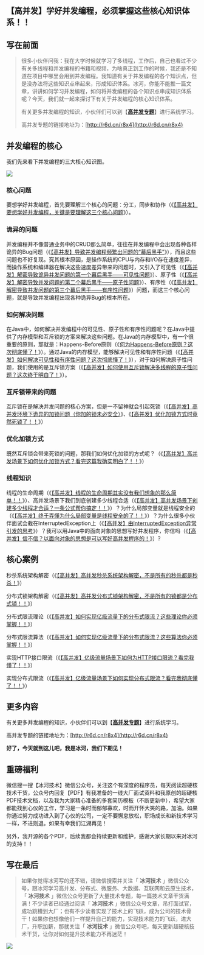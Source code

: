 ## 【高并发】学好并发编程，必须掌握这些核心知识体系！！

## 写在前面

> 很多小伙伴问我：我在大学时候就学习了多线程，工作后，自己也看过不少有关多线程和并发编程的书籍和视频，为啥真正到工作的时候，我还是不知道在项目中哪里会用到并发编程。我知道有关于并发编程的各个知识点，但是没办法将这些知识点串起来，形成知识体系。冰河，你能不能推一篇文章，讲讲如何学习并发编程，如何将并发编程的各个知识点串成知识体系呢？今天，我们就一起来探讨下有关于并发编程的核心知识体系。
>
> 有关更多并发编程的知识，小伙伴们可以到【[**高并发专题**](https://mp.weixin.qq.com/mp/appmsgalbum?__biz=Mzg3MzE1NTIzNA==&action=getalbum&album_id=1321093706803642369&scene=173#wechat_redirect)】进行系统学习。
>
> 高并发专题的链接地址为：[http://r6d.cn/r8x4](http://r6d.cn/r8x4)

## 并发编程的核心

我们先来看下并发编程的三大核心知识图。

![](https://img-blog.csdnimg.cn/20201011000015944.jpg)


### 核心问题

要想学好并发编程，首先要理解三个核心的问题：分工，同步和协作（《[【高并发】要想学好并发编程，关键是要理解这三个核心问题](https://mp.weixin.qq.com/s?__biz=Mzg3MzE1NTIzNA==&mid=2247484183&idx=1&sn=530d507f9181d69a4f340d15adf4262f&chksm=cee51cdaf99295ccbd7bc0ac244549fab65ce5528b79d1a490092b4e7fcc71cbb448fa305900&token=1697835252&lang=zh_CN#rd)》）。

### 诡异的问题

并发编程并不像普通业务中的CRUD那么简单，往往在并发编程中会出现各种各样诡异的Bug问题（《[【高并发】导致并发编程频繁出问题的“幕后黑手”](https://mp.weixin.qq.com/s?__biz=Mzg3MzE1NTIzNA==&mid=2247484239&idx=1&sn=475f98b1ee268dc35bff1794ce1ee30a&chksm=cee51c82f9929594ca70cc0c81288ee3b1343af8f3c676e1a4aa429c819a557ce0f132f5e844&token=1697835252&lang=zh_CN#rd)》），而且这些问题也不好复现。究其根本原因，是操作系统的CPU与内存和I/O存在速度差异，而操作系统和编译器在解决这些速度差异带来的问题时，又引入了可见性（《[【高并发】解密导致诡异并发问题的第一个幕后黑手——可见性问题](https://mp.weixin.qq.com/s?__biz=Mzg3MzE1NTIzNA==&mid=2247484249&idx=1&sn=b86f00bf43071431f2cedc728a6434a8&chksm=cee51c94f992958212717c2ed613c3735a75f77e0a617a8026087bb33200541d08ed5f7c23c4&token=1697835252&lang=zh_CN#rd)》）、原子性（《[【高并发】解密导致并发问题的第二个幕后黑手——原子性问题](https://mp.weixin.qq.com/s?__biz=Mzg3MzE1NTIzNA==&mid=2247484261&idx=1&sn=6156d28a4ef73ae088a08ed00e8658d6&chksm=cee51ca8f99295be06520913db4139ec69756c8110cc7ae2f0f473a2f381f157ba2593d194f5&token=1697835252&lang=zh_CN#rd)》）、有序性（《[【高并发】解密导致并发问题的第三个幕后黑手——有序性问题](https://mp.weixin.qq.com/s?__biz=Mzg3MzE1NTIzNA==&mid=2247484270&idx=1&sn=a25650316a6d35859bf367258f2ad64c&chksm=cee51ca3f99295b5e7b97d77c8c430b27a22266d23e9c788e01ec711c186a4edeefae5ebe49b&token=1697835252&lang=zh_CN#rd)》）问题，而这三个核心问题，就是导致并发编程出现各种诡异Bug的根本所在。

### 如何解决问题

在Java中，如何解决并发编程中的可见性、原子性和有序性问题呢？在Java中提供了内存模型和互斥锁的方案来解决这些问题。在Java的内存模型中，有一个很重要的原则，那就是：Happens-Before原则（《[何为Happens-Before原则？这次彻底懂了！](https://mp.weixin.qq.com/s?__biz=Mzg3MzE1NTIzNA==&mid=2247484274&idx=1&sn=75594a40c1eced99bbb443998961791c&chksm=cee51cbff99295a91c4156dc78bcad6d0891a5b0f54906ce63c33360d01428d962218627b74a&token=1697835252&lang=zh_CN#rd)》）。通过Java的内存模型，能够解决可见性和有序性问题（《[【高并发】如何解决可见性和有序性问题？这次彻底懂了！](https://mp.weixin.qq.com/s?__biz=Mzg3MzE1NTIzNA==&mid=2247484286&idx=1&sn=4cf51d1bbdbab67f321226a4d2666973&chksm=cee51cb3f99295a56263004a4822f21d28137ac52d3cded119ddb3e2ab4d53707ff57cfeb29a&token=1697835252&lang=zh_CN#rd)》），对于如何解决原子性问题，我们使用的是互斥锁方案（《[【高并发】如何使用互斥锁解决多线程的原子性问题？这次终于明白了！](https://mp.weixin.qq.com/s?__biz=Mzg3MzE1NTIzNA==&mid=2247484316&idx=1&sn=1f56ed902c35abd9f50f9737c9387287&chksm=cee51c51f992954719413cbaae818b3aa20b2106e3880b8f31f9ca0f373f629c1aefb7d9d560&token=1697835252&lang=zh_CN#rd)》）。

### 互斥锁带来的问题

互斥锁在是解决并发问题的核心方案，但是一不留神就会引起死锁（《[【高并发】高并发环境下诡异的加锁问题（你加的锁未必安全）](https://mp.weixin.qq.com/s?__biz=Mzg3MzE1NTIzNA==&mid=2247484365&idx=1&sn=3bf43fca6cca4eef9695694f9c11ce7a&chksm=cee51c00f99295161ab5d6a2f35aa4f515bddda0ad01611e16d95249481696a3468e6d753821&token=1697835252&lang=zh_CN#rd)》、《[【高并发】优化加锁方式时竟然死锁了！！](https://mp.weixin.qq.com/s?__biz=Mzg3MzE1NTIzNA==&mid=2247484382&idx=1&sn=8b2a1544f9efac88142973970cc8ea31&chksm=cee51c13f99295057a39ea4b0587c1c35e8d073018cd663ff53e5d082d0b19f18048fe8a881e&token=1697835252&lang=zh_CN#rd)》）

### 优化加锁方式

既然互斥锁会带来死锁的问题，那我们如何优化加锁的方式呢？（《[【高并发】高并发场景下如何优化加锁方式？看完这篇我确实明白了！！](https://mp.weixin.qq.com/s?__biz=Mzg3MzE1NTIzNA==&mid=2247484419&idx=1&sn=bd58d29dd9a6441ee303e97fa0d45f2c&chksm=cee51bcef99292d8d6b84f73dd67be82664051d914eaa949633ba44043ae8ef9013ffec3f156&token=1697835252&lang=zh_CN#rd)》）

### 线程知识

线程的生命周期（《[【高并发】线程的生命周期其实没有我们想象的那么简单！！](https://mp.weixin.qq.com/s?__biz=Mzg3MzE1NTIzNA==&mid=2247484492&idx=1&sn=4918cb75dccd1e51e5a2c822b54dd9b2&chksm=cee51b81f9929297057bd29c5925a4ae4082bcb125286e41f7687fa25d7c399911b657ed351b&token=1697835252&lang=zh_CN#rd)》）、高并发场景下我们到底创建多少线程合适（《[【高并发】高并发场景下创建多少线程才合适？一条公式帮你搞定！！](https://mp.weixin.qq.com/s?__biz=Mzg3MzE1NTIzNA==&mid=2247484413&idx=1&sn=25c06b3e2b5ad8c54202ad501ce491ee&chksm=cee51c30f9929526d127d795f89b94ab9023b27246707521dacece15440b86c853be97228387&token=1697835252&lang=zh_CN#rd)》）？为什么局部变量就是线程安全的（《[【高并发】终于弄懂为什么局部变量是线程安全的了！！](https://mp.weixin.qq.com/s?__biz=Mzg3MzE1NTIzNA==&mid=2247484465&idx=1&sn=71ff23a20968d2d2ce6fabeb1e0b6bad&chksm=cee51bfcf99292ea7c9dbaf9389b8e40fa832d67e963b3c831a893987575359e343a42a81f9a&token=1697835252&lang=zh_CN#rd)》）？为什么很多小伙伴面试会栽在InterruptedException上（《[【高并发】由InterruptedException异常引发的思考](https://mp.weixin.qq.com/s?__biz=Mzg3MzE1NTIzNA==&mid=2247484481&idx=1&sn=44a72ec66d0955ec29780f7ce9b7a767&chksm=cee51b8cf992929ad41cfb8d7eff27326e9376ae37222a0817cc751af55862d8f9a3f5826313&token=1697835252&lang=zh_CN#rd)》）？我可以用Java中的面向对象的思想写好并发程序，你信吗（《[【高并发】信不信？以面向对象的思想是可以写好高并发程序的！](https://mp.weixin.qq.com/s?__biz=Mzg3MzE1NTIzNA==&mid=2247484469&idx=1&sn=927118b5a20ea705044f07a0945a9b5c&chksm=cee51bf8f99292ee0c97e2e1caa6dda1215998ce372cd989991f0d3ab76efc75b59076a38141&token=1697835252&lang=zh_CN#rd)》）?

## 核心案例

秒杀系统架构解密（《[【高并发】高并发秒杀系统架构解密，不是所有的秒杀都是秒杀！](https://mp.weixin.qq.com/s?__biz=Mzg3MzE1NTIzNA==&mid=2247484357&idx=1&sn=23e6e38143704db0fa4588186b534e13&chksm=cee51c08f992951e5b883c55b788588f9cbc822e41694b5b4a334ea5d2dc0ae62a5d64e39dc2&token=1697835252&lang=zh_CN#rd)》）

分布式锁架构解密（《[【高并发】高并发分布式锁架构解密，不是所有的锁都是分布式锁！！](https://mp.weixin.qq.com/s?__biz=Mzg3MzE1NTIzNA==&mid=2247484455&idx=1&sn=fe7ac239bff99f7e1ff48de04789104c&chksm=cee51beaf99292fc6b94b683a93bf3eb9cdc663ba761edac1de8162e64c0a0d3f1dc14b58744&token=1697835252&lang=zh_CN#rd)》）

分布式限流理论（《[【高并发】如何实现亿级流量下的分布式限流？这些理论你必须掌握！！](https://mp.weixin.qq.com/s?__biz=Mzg3MzE1NTIzNA==&mid=2247485706&idx=1&sn=c7d71c0c6b9b15c3b330766f1083e29c&chksm=cee516c7f9929fd170ce636a63fc3764d5ef62eb7ef67a7601664d3d56b0d04c8759e666bc87&token=1697835252&lang=zh_CN#rd)》）

分布式限流算法（《[【高并发】如何实现亿级流量下的分布式限流？这些算法你必须掌握！！](https://mp.weixin.qq.com/s?__biz=Mzg3MzE1NTIzNA==&mid=2247485719&idx=1&sn=8659791a07a55ae4b646679846d0264f&chksm=cee516daf9929fcc33961276715980832d0b2d875cf563121052592141f132dfa31bbd669ebf&token=1697835252&lang=zh_CN#rd)》）

实现HTTP接口限流（《[【高并发】亿级流量场景下如何为HTTP接口限流？看完我懂了！！](https://mp.weixin.qq.com/s?__biz=Mzg3MzE1NTIzNA==&mid=2247485730&idx=1&sn=dd48c84389aae92f0126f1c815f71d20&chksm=cee516eff9929ff932ae3d53928e227492afff5149b34351e2060e0b4d7d6124063cacb52799&token=1697835252&lang=zh_CN#rd)》）

实现分布式限流（《[【高并发】亿级流量场景下如何实现分布式限流？看完我彻底懂了！！](https://mp.weixin.qq.com/s?__biz=Mzg3MzE1NTIzNA==&mid=2247485753&idx=1&sn=88f9122279868db07cc0bb62dc4eba62&chksm=cee516f4f9929fe29401c084940d6e16ac6b3647a787db750d8526db4c050cd0441192153aef&token=1697835252&lang=zh_CN#rd)》）

## 更多内容

有关更多并发编程的知识，小伙伴们可以到【[**高并发专题**](https://mp.weixin.qq.com/mp/appmsgalbum?__biz=Mzg3MzE1NTIzNA==&action=getalbum&album_id=1321093706803642369&scene=173#wechat_redirect)】进行系统学习。

高并发专题的链接地址为：[http://r6d.cn/r8x4](http://r6d.cn/r8x4)

**好了，今天就到这儿吧，我是冰河，我们下期见！**

## 重磅福利

微信搜一搜【冰河技术】微信公众号，关注这个有深度的程序员，每天阅读超硬核技术干货，公众号内回复【PDF】有我准备的一线大厂面试资料和我原创的超硬核PDF技术文档，以及我为大家精心准备的多套简历模板（不断更新中），希望大家都能找到心仪的工作，学习是一条时而郁郁寡欢，时而开怀大笑的路，加油。如果你通过努力成功进入到了心仪的公司，一定不要懈怠放松，职场成长和新技术学习一样，不进则退。如果有幸我们江湖再见！       

另外，我开源的各个PDF，后续我都会持续更新和维护，感谢大家长期以来对冰河的支持！！

## 写在最后

> 如果你觉得冰河写的还不错，请微信搜索并关注「 **冰河技术** 」微信公众号，跟冰河学习高并发、分布式、微服务、大数据、互联网和云原生技术，「 **冰河技术** 」微信公众号更新了大量技术专题，每一篇技术文章干货满满！不少读者已经通过阅读「 **冰河技术** 」微信公众号文章，吊打面试官，成功跳槽到大厂；也有不少读者实现了技术上的飞跃，成为公司的技术骨干！如果你也想像他们一样提升自己的能力，实现技术能力的飞跃，进大厂，升职加薪，那就关注「 **冰河技术** 」微信公众号吧，每天更新超硬核技术干货，让你对如何提升技术能力不再迷茫！


![](https://img-blog.csdnimg.cn/20200906013715889.png)
